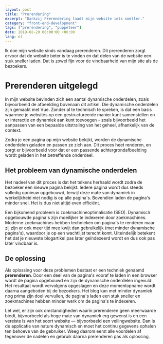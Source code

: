 ```yaml
---
layout: post
title: "Prerendering"
excerpt: "Dankzij Prerendering laadt mijn website iets sneller."
category: "front-end-development"
tags: ["prerendering", "puppeteer"]
date: 2019-08-20 06:00:00 +00:00
lang: nl
---
```


Ik doe mijn website sinds vandaag prerenderen. Dit prerenderen zorgt ervoor dat de website beter is te vinden en dat delen van de website een stuk sneller laden. Dat is zowel fijn voor de vindbaarheid van mijn site als de bezoekers.

# Prerenderen uitgelegd

In mijn website bevinden zich een aantal dynamische onderdelen, zoals bijvoorbeeld de afbeelding bovenaan dit artikel. Die dynamische onderdelen zijn gemaakt met Vue. Zonder al te technisch te spreken, is dat een basis waarmee je websites op een gestructureerde manier kunt samenstellen en er interactie en dynamiek aan kunt toevoegen - zoals bijvoorbeeld het aanpassen van een bepaalde uitstraling van het geheel, afhankelijk van de context.

Zodra je een pagina op mijn website bekijkt, worden de dynamische onderdelen geladen en passen ze zich aan. Dit proces heet renderen, en zorgt er bijvoorbeeld voor dat er een passende achtergrondafbeelding wordt geladen in het betreffende onderdeel.

## Het probleem van dynamische onderdelen

Het nadeel van dit proces is dat het telkens herhaald wordt zodra de bezoeker een nieuwe pagina bekijkt. Iedere pagina wordt dus steeds volledig opnieuw opgebouwd, terwijl deze mate van dynamiek in werkelijkheid niet nodig is op alle pagina's. Bovendien laden de pagina's minder snel. Het is dus niet altijd even effici&euml;nt.

Een bijkomend probleem is zoekmachineoptimalisatie (SEO). Dynamisch opgebouwde pagina's zijn moeilijker te indexeren door zoekmachines. Moderne zoekmachines hebben technieken om pagina's te renderen maar zij zijn er ook meer tijd mee kwijt dan gebruikelijk (met minder dynamische pagina's), waardoor je op een wachtlijst terecht komt. Uiteindelijk betekent het dat je nieuwste blogartikel pas later ge&iuml;ndexeerd wordt en dus ook pas later vindbaar is.

## De oplossing

Als oplossing voor deze problemen bestaat er een techniek genaamd **prerenderen**. Door een deel van de pagina's vooraf te laden in een browser wordt de pagina opgebouwd en zijn de dynamische onderdelen ingevuld. Het resultaat wordt vervolgens opgeslagen en deze momentopname wordt daarna aangeboden bij de bezoekers. Het blog kan met minder dynamiek nog prima zijn doel vervullen, de pagina's laden een stuk sneller en zoekmachines hebben minder werk om de pagina's te indexeren.

Let wel, er zijn ook omstandigheden waarin prerenderen geen meerwaarde biedt, bijvoorbeeld als hoge mate van dynamiek erg gewenst is en een vereiste is van het soort website &mdash; bijvoorbeeld een veilingwebsite. Dan is de applicatie van nature dynamisch en moet het continu gegevens ophalen ten behoeve van de gebruiker. Weeg daarom eerst alle voordelen af tegenover de nadelen en gebruik daarna prerenderen pas als oplossing.